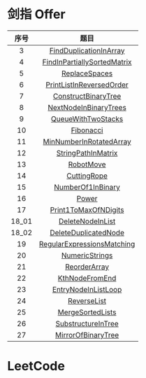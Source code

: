 # 剑指 Offer

| 序号  |                                                                                   题目                                                                                    |
| :---: | :-----------------------------------------------------------------------------------------------------------------------------------------------------------------------: |
|   3   |      [FindDuplicationInArray](https://github.com/dyfloveslife/LeetCodeAndJianzhiOffer/blob/master/src/JianzhiOfferSolution/_03_FindDuplicationInArray/Solution.java)      |
|   4   | [FindInPartiallySortedMatrix](https://github.com/dyfloveslife/LeetCodeAndJianzhiOffer/blob/master/src/JianzhiOfferSolution/_04_FindInPartiallySortedMatrix/Solution.java) |
|   5   |               [ReplaceSpaces](https://github.com/dyfloveslife/LeetCodeAndJianzhiOffer/blob/master/src/JianzhiOfferSolution/_05_ReplaceSpaces/Solution.java)               |
|   6   |    [PrintListInReversedOrder](https://github.com/dyfloveslife/LeetCodeAndJianzhiOffer/blob/master/src/JianzhiOfferSolution/_06_PrintListInReversedOrder/Solution.java)    |
|   7   |   [ConstructBinaryTree](https://github.com/dyfloveslife/LeetCodeAndJianzhiOffer/blob/master/src/JianzhiOfferSolution/_07_ConstructBinaryTree/ConstructBinaryTree.java)    |
|   8   |       [NextNodeInBinaryTrees](https://github.com/dyfloveslife/LeetCodeAndJianzhiOffer/blob/master/src/JianzhiOfferSolution/_08_NextNodeInBinaryTrees/Solution.java)       |
|   9   |          [QueueWithTwoStacks](https://github.com/dyfloveslife/LeetCodeAndJianzhiOffer/blob/master/src/JianzhiOfferSolution/_09_QueueWithTwoStacks/Solution.java)          |
|  10   |                   [Fibonacci](https://github.com/dyfloveslife/LeetCodeAndJianzhiOffer/blob/master/src/JianzhiOfferSolution/_10_Fibonacci/Solution.java)                   |
|  11   |     [MinNumberInRotatedArray](https://github.com/dyfloveslife/LeetCodeAndJianzhiOffer/blob/master/src/JianzhiOfferSolution/_11_MinNumberInRotatedArray/Solution.java)     |
|  12   |     [StringPathInMatrix](https://github.com/dyfloveslife/LeetCodeAndJianzhiOffer/blob/master/src/JianzhiOfferSolution/_12_StringPathInMatrix/StringPathInMatrix.java)     |
|  13   |                   [RobotMove](https://github.com/dyfloveslife/LeetCodeAndJianzhiOffer/blob/master/src/JianzhiOfferSolution/_13_RobotMove/Solution.java)                   |
|  14   |                 [CuttingRope](https://github.com/dyfloveslife/LeetCodeAndJianzhiOffer/blob/master/src/JianzhiOfferSolution/_14_CuttingRope/Solution.java)                 |
|  15   |           [NumberOf1InBinary](https://github.com/dyfloveslife/LeetCodeAndJianzhiOffer/blob/master/src/JianzhiOfferSolution/_15_NumberOf1InBinary/Solution.java)           |
|  16   |                       [Power](https://github.com/dyfloveslife/LeetCodeAndJianzhiOffer/blob/master/src/JianzhiOfferSolution/_16_Power/Solution.java)                       |
|  17   |        [Print1ToMaxOfNDigits](https://github.com/dyfloveslife/LeetCodeAndJianzhiOffer/blob/master/src/JianzhiOfferSolution/_17_Print1ToMaxOfNDigits/Solution.java)        |
| 18_01 |          [DeleteNodeInList](https://github.com/dyfloveslife/LeetCodeAndJianzhiOffer/blob/master/src/JianzhiOfferSolution/_18_01_DeleteNodeInList/Solution.java)           |
| 18_02 |      [DeleteDuplicatedNode](https://github.com/dyfloveslife/LeetCodeAndJianzhiOffer/blob/master/src/JianzhiOfferSolution/_18_02_DeleteDuplicatedNode/Solution.java)       |
|  19   |  [RegularExpressionsMatching](https://github.com/dyfloveslife/LeetCodeAndJianzhiOffer/blob/master/src/JianzhiOfferSolution/_19_RegularExpressionsMatching/Solution.java)  |
|  20   |              [NumericStrings](https://github.com/dyfloveslife/LeetCodeAndJianzhiOffer/blob/master/src/JianzhiOfferSolution/_20_NumericStrings/Solution.java)              |
|  21   |                [ReorderArray](https://github.com/dyfloveslife/LeetCodeAndJianzhiOffer/blob/master/src/JianzhiOfferSolution/_21_ReorderArray/Solution.java)                |
|  22   |              [KthNodeFromEnd](https://github.com/dyfloveslife/LeetCodeAndJianzhiOffer/blob/master/src/JianzhiOfferSolution/_22_KthNodeFromEnd/Solution.java)              |
|  23   |         [EntryNodeInListLoop](https://github.com/dyfloveslife/LeetCodeAndJianzhiOffer/blob/master/src/JianzhiOfferSolution/_23_EntryNodeInListLoop/Solution.java)         |
|  24   |                 [ReverseList](https://github.com/dyfloveslife/LeetCodeAndJianzhiOffer/blob/master/src/JianzhiOfferSolution/_24_ReverseList/Solution.java)                 |
|  25   |            [MergeSortedLists](https://github.com/dyfloveslife/LeetCodeAndJianzhiOffer/blob/master/src/JianzhiOfferSolution/_25_MergeSortedLists/Solution.java)            |
|  26   |          [SubstructureInTree](https://github.com/dyfloveslife/LeetCodeAndJianzhiOffer/blob/master/src/JianzhiOfferSolution/_26_SubstructureInTree/Solution.java)          |
|  27   |          [MirrorOfBinaryTree](https://github.com/dyfloveslife/LeetCodeAndJianzhiOffer/blob/master/src/JianzhiOfferSolution/_27_MirrorOfBinaryTree/Solution.java)          |

# LeetCode
